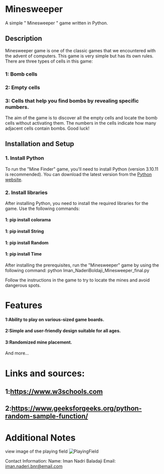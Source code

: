 # Minesweeper
A simple " Minesweeper " game written in Python.

## Description

Minesweeper game is one of the classic games that we encountered with the advent of computers. This game is very simple but has its own rules.
There are three types of cells in this game:

### 1: Bomb cells
### 2: Empty cells
### 3: Cells that help you find bombs by revealing specific numbers.
The aim of the game is to discover all the empty cells and locate the bomb cells without activating them. The numbers in the cells indicate how many adjacent cells contain bombs. Good luck!

## Installation and Setup

### 1. Install Python

To run the "Mine Finder" game, you'll need to install Python (version 3.10.11 is recommended). You can download the latest version from the [Python website](https://www.python.org/downloads/).

### 2. Install libraries

After installing Python, you need to install the required libraries for the game. Use the following commands:
#### 1: pip install colorama
#### 1: pip install String
#### 1: pip install Random
#### 1: pip install Time

After installing the prerequisites, run the "Minesweeper" game by using the following command:
python Iman_NaderiBoldaji_Minesweeper_final.py

Follow the instructions in the game to try to locate the mines and avoid dangerous spots.

# Features

#### 1:Ability to play on various-sized game boards.
#### 2:Simple and user-friendly design suitable for all ages.
#### 3:Randomized mine placement.
And more...

# Links and sources:
  ## 1:https://www.w3schools.com
  ## 2:https://www.geeksforgeeks.org/python-random-sample-function/
# Additional Notes
 view image  of the playing field
![PlayingField](https://github.com/imannaderi238/Minwsweeper/assets/148794429/66fb73e5-a855-4fd0-a6a0-1b9238a5716e)

Contact Information:
Name: Iman Nadri Baladaji
Email: iman.naderi.bnr@email.com




